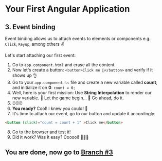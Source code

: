 # Your First Angular Application

## 3. Event binding

Event binding allows us to attach events to elements or components e.g. `Click`, `Keyup`, among others ✌️

Let's start attaching our first event:

1. Go to `app.component.html` and erase all the content.
2. Now let's create a button: `<button>Click me 💪</button>` and verify if it shows up 👌
3. Go to your `app.component.ts` file and create a new variable called **count**, and initialize it on **0**: `count = 0;`
4. Well, here is your first mission: Use **String Interpolation** to render our new variable. 🤡 Let the game begin... 🤡 Go ahead, do it.
5. ⏰⏰⏰
6. **You ready?** Cool! I knew you could! 💪
7. It's time to attach our event, go to our button and update it accordingly:

```html
<button (click)="count = count + 1" >Click me</button>
```

8. Go to the browser and test it!
9. Did it work? Was it easy? Cooool! 🎉🎉🎉

## You are done, now go to [Branch #3](https://github.com/jdjuan/your-first-angular-application/tree/3#your-first-angular-application)
